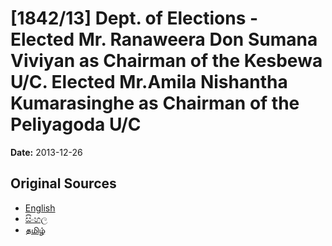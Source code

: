 # [1842/13] Dept. of Elections - Elected Mr. Ranaweera Don Sumana Viviyan as Chairman of the Kesbewa U/C. Elected Mr.Amila Nishantha Kumarasinghe as Chairman of the Peliyagoda U/C

**Date:** 2013-12-26

## Original Sources

- [English](https://documents.gov.lk/view/extra-gazettes/2013/12/1842-13_E.pdf)
- [සිංහල](https://documents.gov.lk/view/extra-gazettes/2013/12/1842-13_S.pdf)
- [தமிழ்](https://documents.gov.lk/view/extra-gazettes/2013/12/1842-13_T.pdf)
